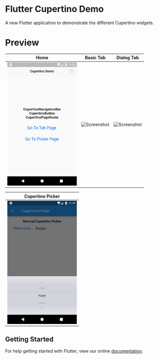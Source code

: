 # Flutter Cupertino Demo

A new Flutter application to demonstrate the different Cupertino widgets.

# Preview

| Home | Basic Tab | Dialog Tab |
| ---- |---------- | ---------- |
| <img src="./preview/Home.png" height="400" alt="Screenshot"/> | <img src="./preview/First_Tab.png" height="400" alt="Screenshot"/> | <img src="./preview/Second_Tab.png" height="400" alt="Screenshot"/> |


| Cupertino Picker |
| ---------------- |
| <img src="./preview/Picker.png" height="400" alt="Screenshot"/> |

## Getting Started

For help getting started with Flutter, view our online
[documentation](https://flutter.io/).
